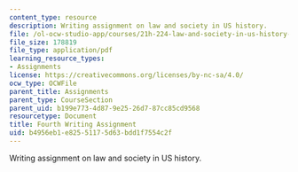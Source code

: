 ```yaml
---
content_type: resource
description: Writing assignment on law and society in US history.
file: /ol-ocw-studio-app/courses/21h-224-law-and-society-in-us-history-spring-2003/b4956eb1e82551175d63bdd1f7554c2f_lawandsocfouagnment503.pdf
file_size: 178819
file_type: application/pdf
learning_resource_types:
- Assignments
license: https://creativecommons.org/licenses/by-nc-sa/4.0/
ocw_type: OCWFile
parent_title: Assignments
parent_type: CourseSection
parent_uid: b199e773-4d87-9e25-26d7-87cc85cd9568
resourcetype: Document
title: Fourth Writing Assignment
uid: b4956eb1-e825-5117-5d63-bdd1f7554c2f
---
```

Writing assignment on law and society in US history.